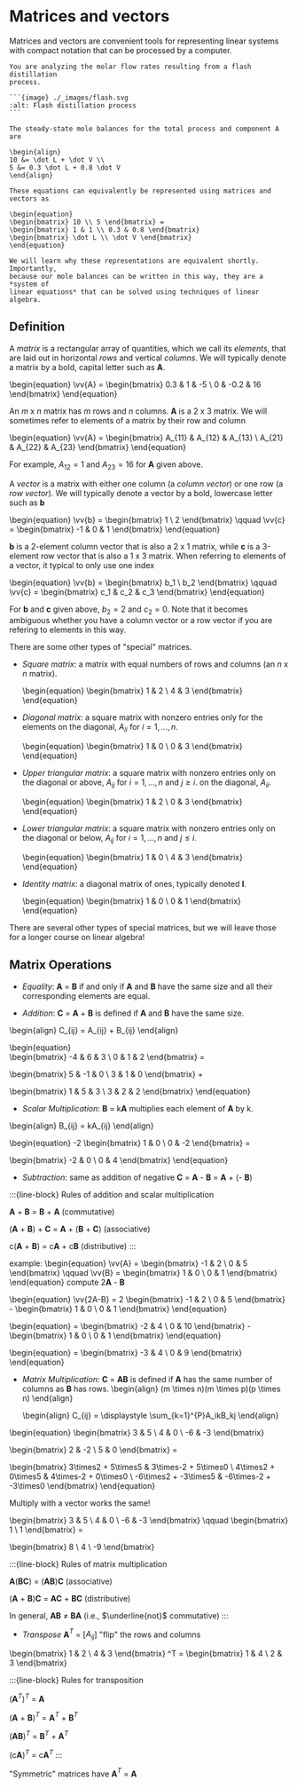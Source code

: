 # Matrices and vectors

Matrices and vectors are convenient tools for representing linear systems with
compact notation that can be processed by a computer.

````{example} Flash distillation
You are analyzing the molar flow rates resulting from a flash distillation
process.

```{image} ./_images/flash.svg
:alt: Flash distillation process
```

The steady-state mole balances for the total process and component A are

\begin{align}
10 &= \dot L + \dot V \\
5 &= 0.3 \dot L + 0.8 \dot V
\end{align}

These equations can equivalently be represented using matrices and vectors as

\begin{equation}
\begin{bmatrix} 10 \\ 5 \end{bmatrix} =
\begin{bmatrix} 1 & 1 \\ 0.3 & 0.8 \end{bmatrix}
\begin{bmatrix} \dot L \\ \dot V \end{bmatrix}
\end{equation}

We will learn why these representations are equivalent shortly. Importantly,
because our mole balances can be written in this way, they are a *system of
linear equations* that can be solved using techniques of linear algebra.
````

## Definition

A *matrix* is a rectangular array of quantities, which we call its *elements*,
that are laid out in horizontal *rows* and vertical *columns*. We will typically
denote a matrix by a bold, capital letter such as **A**.

\begin{equation}
\vv{A} = \begin{bmatrix} 0.3 & 1 & -5 \\ 0 & -0.2 & 16 \end{bmatrix}
\end{equation}

An *m* x *n* matrix has *m* rows and *n* columns. **A** is a 2 x 3 matrix. We
will sometimes refer to elements of a matrix by their row and column

\begin{equation}
\vv{A} = \begin{bmatrix} A_{11} & A_{12} &
A_{13} \\ A_{21} & A_{22} & A_{23} \end{bmatrix}
\end{equation}

For example, $A_{12} = 1$ and $A_{23} = 16$ for **A** given above.

A *vector* is a matrix with either one column (a *column vector*) or one row (a
*row vector*). We will typically denote a vector by a bold, lowercase letter
such as **b**

\begin{equation}
\vv{b} = \begin{bmatrix} 1 \\ 2 \end{bmatrix} \qquad
\vv{c} = \begin{bmatrix} -1 & 0 & 1 \end{bmatrix}
\end{equation}

**b** is a 2-element column vector that is also a 2 x 1 matrix, while **c** is a
3-element row vector that is also a 1 x 3 matrix. When referring to elements of
a vector, it typical to only use one index

\begin{equation}
\vv{b} = \begin{bmatrix} b_1 \\ b_2 \end{bmatrix} \qquad
\vv{c} = \begin{bmatrix} c_1 & c_2 & c_3 \end{bmatrix}
\end{equation}

For **b** and **c** given above, $b_2 = 2$ and $c_2 = 0$. Note that it becomes
ambiguous whether you have a column vector or a row vector if you are refering
to elements in this way.

There are some other types of "special" matrices.

- *Square matrix*: a matrix with equal numbers of rows and columns (an *n* x *n*
  matrix).

  \begin{equation}
  \begin{bmatrix} 1 & 2 \\ 4 & 3 \end{bmatrix}
  \end{equation}

- *Diagonal matrix*: a square matrix with nonzero entries only for the elements
  on the diagonal, $A_{ii}$ for $i = 1, ..., n$.

  \begin{equation}
  \begin{bmatrix} 1 & 0 \\ 0 & 3 \end{bmatrix}
  \end{equation}

- *Upper triangular matrix*: a square matrix with nonzero entries only on the
  diagonal or above, $A_{ij}$ for $i = 1, ..., n$ and $j \ge i$. on the
  diagonal, $A_{ii}$.

  \begin{equation}
  \begin{bmatrix} 1 & 2 \\ 0 & 3 \end{bmatrix}
  \end{equation}

- *Lower triangular matrix*: a square matrix with nonzero entries only on the
  diagonal or below, $A_{ij}$ for $i = 1, ..., n$ and $j \le i$.

  \begin{equation}
  \begin{bmatrix} 1 & 0 \\ 4 & 3 \end{bmatrix}
  \end{equation}

- *Identity matrix*: a diagonal matrix of ones, typically denoted **I**.

  \begin{equation}
  \begin{bmatrix} 1 & 0 \\ 0 & 1 \end{bmatrix}
  \end{equation}

There are several other types of special matrices, but we will leave those for a
longer course on linear algebra!

## Matrix Operations
- *Equality*: **A** = **B** if and only if **A** and **B** have the same size and all their corresponding elements are equal.
  
  
- *Addition*: **C** = **A** + **B** is defined if **A** and **B** have the same size. 

\begin{align}
C_{ij} = A_{ij} + B_{ij}
\end{align}


\begin{equation}  
\begin{bmatrix} -4 & 6 & 3 \\ 0 & 1 & 2 \end{bmatrix} =

\begin{bmatrix} 5 & -1 & 0 \\ 3 & 1 & 0 \end{bmatrix} +

\begin{bmatrix} 1 & 5 & 3 \\ 3 & 2 & 2 \end{bmatrix}
\end{equation}


- *Scalar Multiplication*: **B** = k**A** multiplies each element of **A** by k. 


\begin{align}
  B_{ij} = kA_{ij}
\end{align}

\begin{equation} 
-2 \begin{bmatrix} 1 & 0  \\ 0 & -2  \end{bmatrix} =

\begin{bmatrix} -2 & 0 \\ 0 & 4 \end{bmatrix}
\end{equation}

- *Subtraction*: same as addition of negative **C** = **A** - **B** = **A** + (- **B**) 

:::{line-block}
Rules of addition and scalar multiplication

 **A** + **B** = **B** + **A**    (commutative) 
   
 (**A** + **B**) + **C** = **A** + (**B** + **C**)    (associative) 
   
 c(**A** + **B**) = c**A** + c**B**    (distributive) 
:::

example: 
\begin{equation}
\vv{A} = \begin{bmatrix} -1 & 2  \\ 0 & 5  \end{bmatrix} \qquad 
\vv{B} = \begin{bmatrix} 1 & 0  \\ 0 & 1  \end{bmatrix}
\end{equation}
compute 2**A** - **B** 


\begin{equation}
\vv{2A-B} = 2 \begin{bmatrix} -1 & 2  \\ 0 & 5  \end{bmatrix} - 
\begin{bmatrix} 1 & 0  \\ 0 & 1  \end{bmatrix} 
\end{equation}

\begin{equation}
= \begin{bmatrix} -2 & 4  \\ 0 & 10  \end{bmatrix} - 
\begin{bmatrix} 1 & 0  \\ 0 & 1  \end{bmatrix} 
\end{equation}

\begin{equation}
= \begin{bmatrix} -3 & 4  \\ 0 & 9  \end{bmatrix} 
\end{equation}

- *Matrix Multiplication*: **C** = **AB** is defined if **A** has the same number of columns as **B** has rows.
  \begin{align}
   (m \times n)(m \times p)(p \times n)
  \end{align}
  
  \begin{align}
   C_{ij} = \displaystyle \sum_{k=1}^{P}A_ikB_kj 
  \end{align}

\begin{equation} 
\begin{bmatrix} 3 & 5 \\ 4 & 0 \\ -6 & -3 \end{bmatrix}

\begin{bmatrix} 2 & -2 \\ 5 & 0 \end{bmatrix} =

\begin{bmatrix} 3\times2 + 5\times5 & 3\times-2 + 5\times0 \\ 4\times2 + 0\times5 & 4\times-2 + 0\times0 \\ -6\times2 + -3\times5 & -6\times-2 + -3\times0 \end{bmatrix}
\end{equation}

Multiply with a vector works the same! 

\begin{bmatrix} 3 & 5 \\ 4 & 0 \\ -6 & -3 \end{bmatrix} \qquad
\begin{bmatrix} 1 \\ 1 \end{bmatrix} =

\begin{bmatrix} 8 \\ 4 \\ -9 \end{bmatrix}

:::{line-block}
Rules of matrix multiplication

   **A**(**BC**) = (**AB**)**C**   (associative)   

   (**A** + **B**)**C** = **AC** + **BC**   (distributive)

   In general, **AB** $\ne$ **BA**   (i.e., $\underline{not}$ commutative)
::: 


- *Transpose* **A**$^T$ = [$A_{ij}$] "flip" the rows and columns

\begin{bmatrix} 1 & 2 \\ 4 & 3 \end{bmatrix} ^T =
\begin{bmatrix} 1 & 4 \\ 2 & 3 \end{bmatrix} 

:::{line-block}
Rules for transposition

  (**A**$^T$)$^T$ = **A**
  
  (**A** + **B**)$^T$ = **A**$^T$ + **B**$^T$
  
  (**AB**)$^T$ = **B**$^T$ + **A**$^T$
  
  (c**A**)$^T$ = c**A**$^T$ 
:::

  "Symmetric" matrices have **A**$^T$ = **A**

    
  
